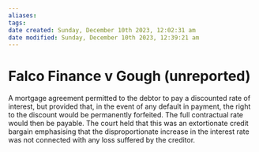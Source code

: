 ```yaml
---
aliases: 
tags: 
date created: Sunday, December 10th 2023, 12:02:31 am
date modified: Sunday, December 10th 2023, 12:39:21 am
---
```


# Falco Finance v Gough (unreported)

A mortgage agreement permitted to the debtor to pay a discounted rate of interest, but provided that, in the event of any default in payment, the right to the discount would be permanently forfeited. The full contractual rate would then be payable. The court held that this was an extortionate credit bargain emphasising that the disproportionate increase in the interest rate was not connected with any loss suffered by the creditor.
